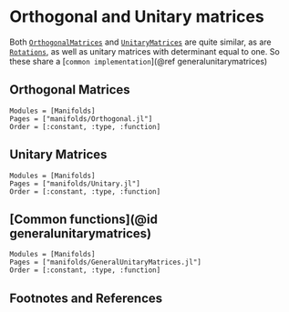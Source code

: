 # Orthogonal and Unitary matrices

Both [`OrthogonalMatrices`](@ref) and [`UnitaryMatrices`](@ref) are quite similar, as are [`Rotations`](@ref), as well as unitary matrices with determinant equal to one. So these share a [`common implementation`](@ref generalunitarymatrices)

## Orthogonal Matrices

```@autodocs
Modules = [Manifolds]
Pages = ["manifolds/Orthogonal.jl"]
Order = [:constant, :type, :function]
```

## Unitary Matrices

```@autodocs
Modules = [Manifolds]
Pages = ["manifolds/Unitary.jl"]
Order = [:constant, :type, :function]
```


## [Common functions](@id generalunitarymatrices)

```@autodocs
Modules = [Manifolds]
Pages = ["manifolds/GeneralUnitaryMatrices.jl"]
Order = [:constant, :type, :function]
```
## Footnotes and References